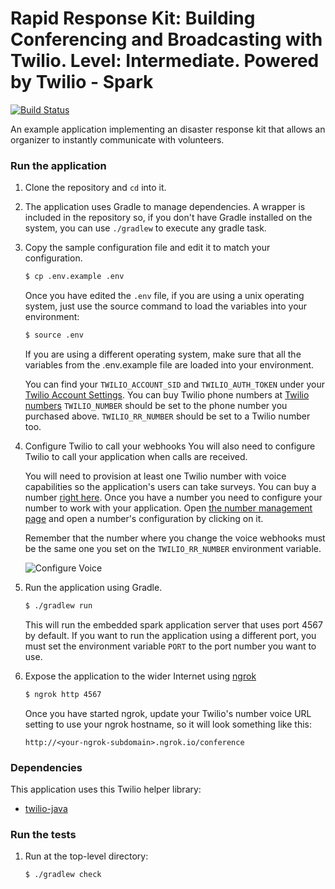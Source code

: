 # Rapid Response Kit: Building Conferencing and Broadcasting with Twilio. Level: Intermediate. Powered by Twilio - Spark
[![Build Status](https://travis-ci.org/TwilioDevEd/conference-broadcast-spark.svg?branch=master)](https://travis-ci.org/TwilioDevEd/conference-broadcast-spark)

An example application implementing an disaster response kit that allows an organizer to instantly communicate with volunteers.

### Run the application

1. Clone the repository and `cd` into it.
1. The application uses Gradle to manage dependencies. A wrapper is included in the
   repository so, if you don't have Gradle installed on the system, you can use `./gradlew` to
   execute any gradle task.
1. Copy the sample configuration file and edit it to match your configuration.

    ```bash
    $ cp .env.example .env
    ```

   Once you have edited the `.env` file, if you are using a unix operating system,
   just use the source command to load the variables into your environment:

   ```bash
   $ source .env
   ```

   If you are using a different operating system, make sure that all the
   variables from the .env.example file are loaded into your environment.

   You can find your `TWILIO_ACCOUNT_SID` and `TWILIO_AUTH_TOKEN` under
   your
   [Twilio Account Settings](https://www.twilio.com/user/account/settings).
   You can buy Twilio phone numbers at [Twilio numbers](https://www.twilio.com/user/account/phone-numbers/search)
   `TWILIO_NUMBER` should be set to the phone number you purchased above.
   `TWILIO_RR_NUMBER` should be set to a Twilio number too.

1. Configure Twilio to call your webhooks
   You will also need to configure Twilio to call your application when calls are received.

   You will need to provision at least one Twilio number with voice capabilities
   so the application's users can take surveys. You can buy a number [right
   here](https://www.twilio.com/user/account/phone-numbers/search). Once you have
   a number you need to configure your number to work with your application. Open
   [the number management page](https://www.twilio.com/user/account/phone-numbers/incoming)
   and open a number's configuration by clicking on it.

   Remember that the number where you change the voice webhooks must be the same one you set on
   the `TWILIO_RR_NUMBER` environment variable.

   ![Configure Voice](http://howtodocs.s3.amazonaws.com/twilio-number-config-all-med.gif)

1. Run the application using Gradle.

   ```bash
   $ ./gradlew run
   ```
   This will run the embedded spark application server that uses port 4567 by default.
   If you want to run the application using a different port, you must set the environment
   variable `PORT` to the port number you want to use.
1. Expose the application to the wider Internet using [ngrok](https://ngrok.com/)

   ```bash
   $ ngrok http 4567
   ```
   Once you have started ngrok, update your Twilio's number voice URL
   setting to use your ngrok hostname, so it will look something like
   this:

   ```
   http://<your-ngrok-subdomain>.ngrok.io/conference
   ```

### Dependencies

This application uses this Twilio helper library:
* [twilio-java](https://github.com/twilio/twilio-java)

### Run the tests

1. Run at the top-level directory:

   ```bash
   $ ./gradlew check
   ```
